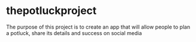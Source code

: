 # thepotluckproject

The purpose of this project is to create an app that will allow people to plan a potluck, share its details and success on social media
